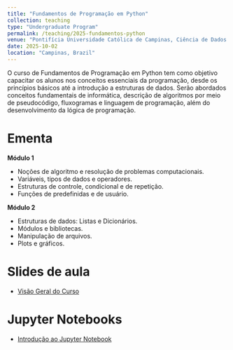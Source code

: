 ```yaml
---
title: "Fundamentos de Programação em Python"
collection: teaching
type: "Undergraduate Program"
permalink: /teaching/2025-fundamentos-python
venue: "Pontifícia Universidade Católica de Campinas, Ciência de Dados e Inteligência Artificial"
date: 2025-10-02
location: "Campinas, Brazil"
---
```


O curso de Fundamentos de Programação em Python tem como objetivo capacitar os alunos nos conceitos essenciais da programação, desde os princípios básicos até a introdução a estruturas de dados. Serão abordados conceitos fundamentais de informática, descrição de algoritmos por meio de pseudocódigo, fluxogramas e linguagem de programação, além do desenvolvimento da lógica de programação. 


# Ementa

**Módulo 1**
- Noções de algoritmo e resolução de problemas computacionais. 
- Variáveis, tipos de dados e operadores.
- Estruturas de controle, condicional e de repetição.
- Funções de predefinidas e de usuário.

**Módulo 2**
- Estruturas de dados: Listas e Dicionários.
- Módulos e bibliotecas.
- Manipulação de arquivos.
- Plots e gráficos.


# Slides de aula

- [Visão Geral do Curso](https://denmartins.github.io/files/lectures/01-FP-VisaoGeral.pdf)

# Jupyter Notebooks

- [Introdução ao Jupyter Notebook](https://denmartins.github.io/files/notebooks/01-FP-ConceitosBasicos.ipynb)